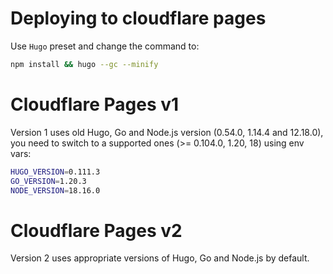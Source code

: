 # Deploying to cloudflare pages
Use `Hugo` preset and change the command to:
```sh
npm install && hugo --gc --minify
```

# Cloudflare Pages v1
Version 1 uses old Hugo, Go and Node.js version (0.54.0, 1.14.4 and 12.18.0), you need to switch to a supported ones (>= 0.104.0, 1.20, 18) using env vars:
```sh
HUGO_VERSION=0.111.3
GO_VERSION=1.20.3
NODE_VERSION=18.16.0
```

# Cloudflare Pages v2
Version 2 uses appropriate versions of Hugo, Go and Node.js by default.

